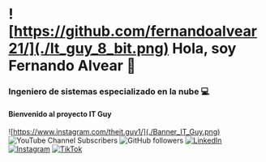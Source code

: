 # ![https://github.com/fernandoalvear21/](./It_guy_8_bit.png) Hola, soy Fernando Alvear 👋
### Ingeniero de sistemas especializado en la nube 💻

#### Bienvenido al proyecto IT Guy
![https://www.instagram.com/theit.guy1/](./Banner_IT_Guy.png)
![YouTube Channel Subscribers](https://img.shields.io/youtube/channel/subscribers/UCB8Gzz4HHLXbyKzRbpxb5Jg)
![GitHub followers](https://img.shields.io/github/followers/fernandoalvear21)
[![LinkedIn](https://img.shields.io/badge/Linkedin-%230077B5.svg?logo=linkedin&logoColor=white)](https://linkedin.com/in/fernando-alvear/)
[![Instagram](https://img.shields.io/badge/Instagram-%23E4405F.svg?logo=Instagram&logoColor=white)](https://instagram.com/theit.guy1/)
[![TikTok](https://img.shields.io/badge/TikTok-black?logo=tiktok&logoColor=white)](https://tiktok.com/@theit.guy1/)



<!--
**fernandoalvear21/fernandoalvear21** is a ✨ _special_ ✨ repository because its `README.md` (this file) appears on your GitHub profile.

Here are some ideas to get you started:

- 🔭 I’m currently working on ...
- 🌱 I’m currently learning ...
- 👯 I’m looking to collaborate on ...
- 🤔 I’m looking for help with ...
- 💬 Ask me about ...
- 📫 How to reach me: ...
- 😄 Pronouns: ...
- ⚡ Fun fact: ...
-->
